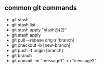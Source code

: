 common git commands
------------------------

- git stash
- git stash list
- git stash apply "stash@{2}"
- git stash apply
- git pull --rebase origin [branch]
- git checkout -b [new-branch]
- git push -f origin [branch]
- git branch
- git commit -m "message1" -m "message2"
